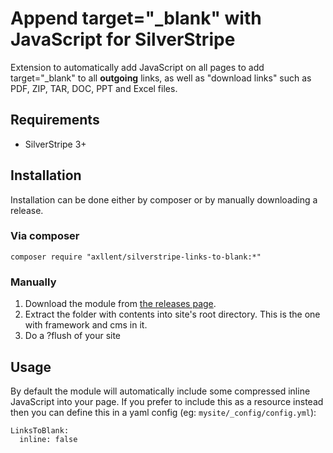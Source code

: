 # Append target="_blank" with JavaScript for SilverStripe

Extension to automatically add JavaScript on all pages to add target="_blank" to all **outgoing** links,
as well as "download links" such as PDF, ZIP, TAR, DOC, PPT and Excel files.

## Requirements

- SilverStripe 3+

## Installation

Installation can be done either by composer or by manually downloading a release.

### Via composer

`composer require "axllent/silverstripe-links-to-blank:*"`

### Manually

1. Download the module from [the releases page](https://github.com/axllent/silverstripe-links-to-blank/releases).
2. Extract the folder with contents into site's root directory. This is the one with framework and cms in it.
3. Do a ?flush of your site

## Usage

By default the module will automatically include some compressed inline JavaScript into your page.
If you prefer to include this as a resource instead then you can define this in a yaml config
(eg: `mysite/_config/config.yml`):

```
LinksToBlank:
  inline: false
```
